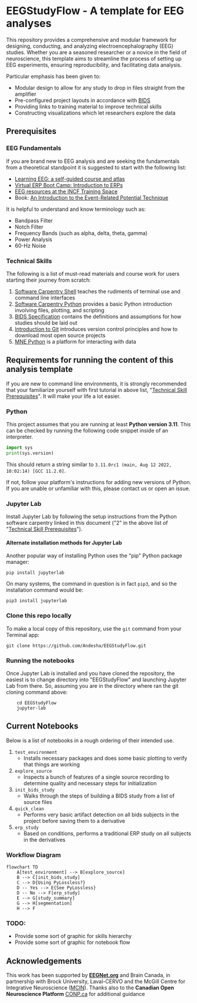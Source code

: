 # EEGStudyFlow - A template for EEG analyses

This repository provides a comprehensive and modular framework for designing, conducting, and analyzing electroencephalography (EEG) studies. Whether you are a seasoned researcher or a novice in the field of neuroscience, this template aims to streamline the process of setting up EEG experiments, ensuring reproducibility, and facilitating data analysis.

Particular emphasis has been given to:

* Modular design to allow for any study to drop in files straight from the amplifier
* Pre-configured project layouts in accordance with [BIDS](https://bids-specification.readthedocs.io/en/stable/modality-specific-files/electroencephalography.html)
* Providing links to training material to improve technical skills
* Constructing visualizations which let researchers explore the data

## Prerequisites
### EEG Fundamentals

If you are brand new to EEG analysis and are seeking the fundamentals from a theoretical standpoint it is suggested to start with the following list:

* [Learning EEG: a self-guided course and atlas](https://www.learningeeg.com)
* [Virtual ERP Boot Camp: Introduction to ERPs](https://courses.erpinfo.org/courses/Intro-to-ERPs)
* [EEG resources at the INCF Training Space](https://training.incf.org/topic-wise-search?filter=eeg)
* Book: [An Introduction to the Event-Related Potential Technique](https://mitpress.mit.edu/9780262525855/an-introduction-to-the-event-related-potential-technique/)

It is helpful to understand and know terminology such as: 
* Bandpass Filter
* Notch Filter
* Frequency Bands (such as alpha, delta, theta, gamma) 
* Power Analysis
* 60-Hz Noise 

### Technical Skills

The following is a list of must-read materials and course work for users starting their journey from scratch:

1. [Software Carpentry Shell](https://swcarpentry.github.io/shell-novice/) teaches the rudiments of terminal use and command line interfaces
2. [Software Carpentry Python](https://swcarpentry.github.io/python-novice-inflammation/) provides a basic Python introduction involving files, plotting, and scripting
3. [BIDS Specification](https://bids-specification.readthedocs.io/en/stable/) contains the definitions and assumptions for how studies should be laid out
4. [Introduction to Git](https://swcarpentry.github.io/git-novice/) introduces version control principles and how to download most open source projects
5. [MNE Python](https://mne.tools/stable/index.html) is a platform for interacting with data

## Requirements for running the content of this analysis template

If you are new to command line environments, it is strongly recommended that your familiarize yourself with first tutorial in above list, "[Technical Skill Prerequisites](#technical-skill-prerequisites)". It will make your life a lot easier.

### Python
This project assumes that you are running at least **Python version 3.11**. This can be checked by running the following code snippet inside of an interpreter.

```python
import sys
print(sys.version)
```

This should return a string similar to `3.11.0rc1 (main, Aug 12 2022, 10:02:14) [GCC 11.2.0]`.

If not, follow your platform's instructions for adding new versions of Python. If you are unable or unfamiliar with this, please contact us or open an issue.

### Jupyter Lab

Install Jupyter Lab by following the setup instructions from the Python software carpentry linked in this document ("2" in the above list of "[Technical Skill Prerequisites](#technical-skill-prerequisites)").

#### Alternate installation methods for Jupyter Lab

Another popular way of installing Python uses the "pip" Python package manager:

```pip install jupyterlab```

On many systems, the command in question is in fact `pip3`, and so the installation command would be:

```pip3 install jupyterlab```

### Clone this repo locally

To make a local copy of this repository, use the `git` command from your Terminal app:

```git clone https://github.com/Andesha/EEGStudyFlow.git```

### Running the notebooks

Once Jupyter Lab is installed and you have cloned the repository, the easiest is to change directory into "EEGStudyFlow" and launching Jupyter Lab from there. So, assuming you are in the directory where ran the git cloning command above:

        cd EEGStudyFlow
        jupyter-lab

## Current Notebooks

Below is a list of notebooks in a rough ordering of their intended use.

1. `test_environment`
    * Installs necessary packages and does some basic plotting to verify that things are working
2. `explore_source` 
    * Inspects a bunch of features of a single source recording to determine quality and necessary steps for initialization
3. `init_bids_study`
    * Walks through the steps of building a BIDS study from a list of source files
4. `quick_clean`
    * Performs very basic artifact detection on all bids subjects in the project before saving them to a derivative
5. `erp_study`
    * Based on conditions, performs a traditional ERP study on all subjects in the derivatives

### Workflow Diagram

```mermaid
flowchart TD
    A[test_environment] --> B[explore_source]
    B --> C[init_bids_study]
    C --> D{Using PyLossless?}
    D -- Yes --> E{See PyLossless}
    D -- No --> F[erp_study]
    E --> G[study_summary]
    G --> H[segmentation]
    H --> F
```

### TODO:

* Provide some sort of graphic for skills hierarchy
* Provide some sort of graphic for notebook flow


## Acknowledgements 
This work has been supported by **[EEGNet.org](https://eegnet.org)** and Brain Canada, in partnership with Brock University, Laval-CERVO and the McGill Centre for Integrative Neuroscience ([MCIN](https://mcin.ca)). 
Thanks also to the **Canadian Open Neuroscience Platform** [CONP.ca](https://conp.ca) for additional guidance
